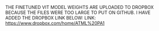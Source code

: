 THE FINETUNED VIT MODEL WEIGHTS ARE UPLOADED TO DROPBOX BECAUSE THE FILES WERE TOO LARGE TO PUT ON GITHUB.
I HAVE ADDED THE DROPBOX LINK BELOW:
LINK: https://www.dropbox.com/home/ATML%20PA1
